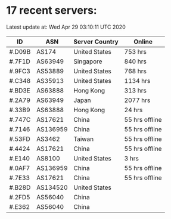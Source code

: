 # 17 recent servers:

Latest update at: Wed Apr 29 03:10:11 UTC 2020

| ID | ASN | Server Country | Online |
| -- | --- | -------------- | ------ |
| #.D09B | AS174 | United States | 753 hrs |
| #.7F1D | AS63949 | Singapore | 840 hrs |
| #.9FC3 | AS53889 | United States | 768 hrs |
| #.C348 | AS35913 | United States | 1134 hrs |
| #.BD3E | AS63888 | Hong Kong | 313 hrs |
| #.2A79 | AS63949 | Japan | 2077 hrs |
| #.33B9 | AS63888 | Hong Kong | 24 hrs |
| #.747C | AS17621 | China | 55 hrs offline |
| #.7146 | AS136959 | China | 55 hrs offline |
| #.53FD | AS3462 | Taiwan | 55 hrs offline |
| #.4424 | AS17621 | China | 55 hrs offline |
| #.E140 | AS8100 | United States | 3 hrs |
| #.0AF7 | AS136959 | China | 55 hrs offline |
| #.7E33 | AS17621 | China | 55 hrs offline |
| #.B28D | AS134520 | United States | |
| #.2FD5 | AS56040 | China | |
| #.E362 | AS56040 | China | |

